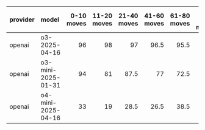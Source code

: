 | provider   | model              |   0-10 moves |   11-20 moves |   21-40 moves |   41-60 moves |   61-80 moves |   81-100 moves |
|:-----------|:-------------------|-------------:|--------------:|--------------:|--------------:|--------------:|---------------:|
| openai     | o3-2025-04-16      |           96 |            98 |          97   |          96.5 |          95.5 |             90 |
| openai     | o3-mini-2025-01-31 |           94 |            81 |          87.5 |          77   |          72.5 |             57 |
| openai     | o4-mini-2025-04-16 |           33 |            19 |          28.5 |          26.5 |          38.5 |             47 |